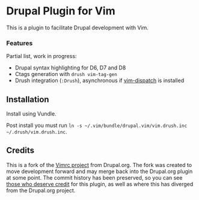 Drupal Plugin for Vim
=====================

This is a plugin to facilitate Drupal development with Vim.

### Features

Partial list, work in progress:

- Drupal syntax highlighting for D6, D7 and D8
- Ctags generation with `drush vim-tag-gen`
- Drush integration (`:Drush`), asynchronous if
  [vim-dispatch](https://github.com/tpope/vim-dispatch) is installed

Installation
------------

Install using Vundle.

Post install you must run `ln -s ~/.vim/bundle/drupal.vim/vim.drush.inc
~/.drush/vim.drush.inc`.

Credits
-------

This is a fork of the [Vimrc project](http://drupal.org/project/vimrc) from
Drupal.org. The fork was created to move development forward and may merge back
into the Drupal.org plugin at some point. The commit history has been preserved, so you can see [those who
deserve credit](https://github.com/kostajh/drupal.vim/graphs/contributors) for this plugin, as well as where this has diverged from the Drupal.org project.

